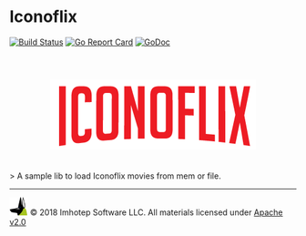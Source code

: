 # Iconoflix


[![Build Status](https://travis-ci.org/derailed/pkg.svg?branch=master)](https://travis-ci.org/derailed/pkg)
[![Go Report Card](https://goreportcard.com/badge/github.com/derailed/pkg)](https://goreportcard.com/report/github.com/derailed/pkg)
[![GoDoc](https://godoc.org/github.com/derailed/pkg/iconoflix?status.svg)](http://godoc.org/github.com/derailed/pkg/iconoflix)

<br/>
<br/>
<div align="center" style="margin-top:10px">
  <img src="assets/iconoflix.png"/>
</div>

<br/>
<br/>
> A sample lib to load Iconoflix movies from mem or file.


---
<img src="assets/imhotep_logo.png" width="32" height="auto"/> © 2018 Imhotep Software LLC.
All materials licensed under [Apache v2.0](http://www.apache.org/licenses/LICENSE-2.0)